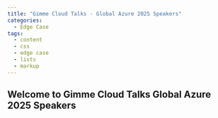 ```yaml
---
title: "Gimme Cloud Talks - Global Azure 2025 Speakers"
categories:
  - Edge Case
tags:
  - content
  - css
  - edge case
  - lists
  - markup
---
```

<!-- Google tag (gtag.js) -->
<script async src="https://www.googletagmanager.com/gtag/js?id=G-VFFBW7ZJ04"></script>
<script>
  window.dataLayer = window.dataLayer || [];
  function gtag(){dataLayer.push(arguments);}
  gtag('js', new Date());

  gtag('config', 'G-VFFBW7ZJ04');
</script>

## Welcome to Gimme Cloud Talks Global Azure 2025 Speakers ##

<script type="text/javascript" src="https://sessionize.com/api/v2/dnbu2t9y/view/SpeakerWall"></script>
